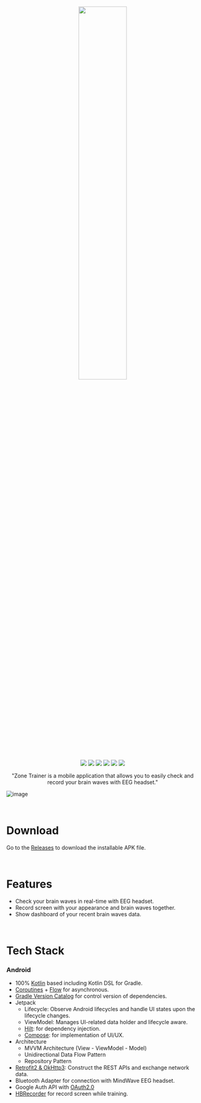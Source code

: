 <h1 align="center">
<img width="50%" src="https://user-images.githubusercontent.com/72238126/206612101-5d421687-5db6-4a22-92cb-62a501743704.png"/>
</h1>

<p align="center">

<img src="https://img.shields.io/badge/Kotlin-232F3E?style=flat-square&logo=kotlin&logoColor=FFFFFF"/>
<img src="https://img.shields.io/badge/Android-232F3E?style=flat-square&logo=android&logoColor=FFFFFF"/>
<img src="https://img.shields.io/badge/Javascript-232F3E?style=flat-square&logo=javascript&logoColor=FFFFFF"/>
<img src="https://img.shields.io/badge/Node.js-232F3E?style=flat-square&logo=nodedotjs&logoColor=FFFFFF"/>
<img src="https://img.shields.io/badge/MongoDB-232F3E?style=flat-square&logo=mongodb&logoColor=FFFFFF"/>
<img src="https://img.shields.io/badge/AWS-232F3E?style=flat-square&logo=amazon-aws&logoColor=FFFFFF"/>

</p>
<p align="center">
"Zone Trainer is a mobile application that allows you to easily check and record your brain waves with EEG headset."
</p>

![image](https://user-images.githubusercontent.com/72238126/206612172-0b9823e4-0091-420c-a652-827d14b181a1.png)

<br>

# Download

Go to the [Releases](https://github.com/neurosky-internship/zonetrainer-android/releases/tag/v1.0.0) to download the installable APK file.

<br>

# Features

- Check your brain waves in real-time with EEG headset.
- Record screen with your appearance and brain waves together.
- Show dashboard of your recent brain waves data.

<br>

# Tech Stack

### Android

- 100% [Kotlin](https://kotlinlang.org/) based including Kotlin DSL for Gradle.
- [Coroutines](https://github.com/Kotlin/kotlinx.coroutines) + [Flow](https://kotlin.github.io/kotlinx.coroutines/kotlinx-coroutines-core/kotlinx.coroutines.flow/) for asynchronous.
- [Gradle Version Catalog](https://docs.gradle.org/current/userguide/platforms.html) for control version of dependencies.
- Jetpack
  - Lifecycle: Observe Android lifecycles and handle UI states upon the lifecycle changes.
  - ViewModel: Manages UI-related data holder and lifecycle aware.
  - [Hilt](https://dagger.dev/hilt/): for dependency injection.
  - [Compose](https://developer.android.com/jetpack/compose): for implementation of UI/UX.
- Architecture
  - MVVM Architecture (View - ViewModel - Model)
  - Unidirectional Data Flow Pattern
  - Repository Pattern
- [Retrofit2 & OkHttp3](https://github.com/square/retrofit): Construct the REST APIs and exchange network data.
- Bluetooth Adapter for connection with MindWave EEG headset.
- Google Auth API with [OAuth2.0](https://developers.google.com/identity/protocols/oauth2)
- [HBRecorder](https://github.com/HBiSoft/HBRecorder) for record screen while training.

